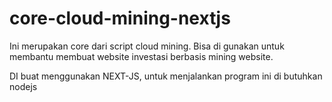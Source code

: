 # core-cloud-mining-nextjs

Ini merupakan core dari script cloud mining.
Bisa di gunakan untuk membantu membuat website investasi berbasis mining website.

DI buat menggunakan NEXT-JS, untuk menjalankan program ini di butuhkan nodejs